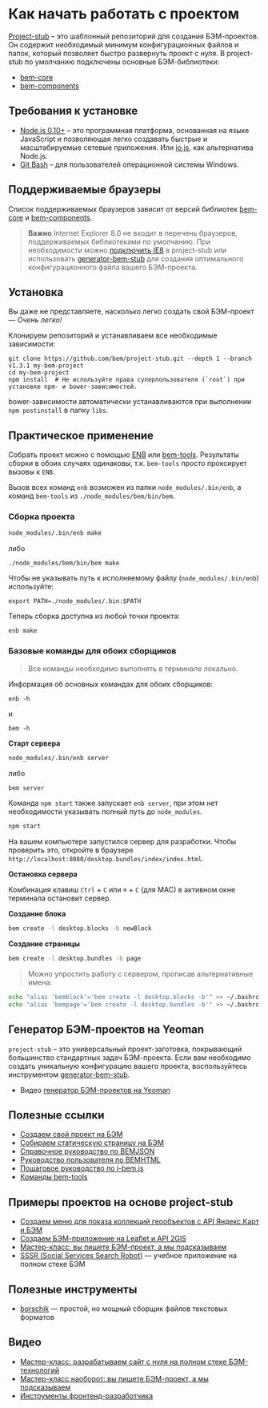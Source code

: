 # Как начать работать с проектом

[Project-stub](https://github.com/bem/project-stub) – это шаблонный репозиторий для создания БЭМ-проектов. Он содержит необходимый минимум конфигурационных файлов и папок, который позволяет быстро развернуть проект с нуля.
В project-stub по умолчанию подключены основные БЭМ-библиотеки:

* [bem-core](https://ru.bem.info/libs/bem-core/)
* [bem-components](https://ru.bem.info/libs/bem-components/)

## Требования к установке

* [Node.js 0.10+](http://nodejs.org) – это программная платформа, основанная на языке JavaScript и позволяющая легко создавать быстрые и масштабируемые сетевые приложения. Или [io.js](https://iojs.org/ru/), как альтернатива Node.js.
* [Git Bash](http://msysgit.github.io/) – для пользователей операционной системы Windows.

## Поддерживаемые браузеры

Список поддерживаемых браузеров зависит от версий библиотек [bem-core](https://ru.bem.info/libs/bem-core/current/#Поддерживаемые-браузеры) и [bem-components](https://ru.bem.info/libs/bem-components/current/#supported-browsers).

>**Важно** Internet Explorer 8.0 не входит в перечень браузеров, поддерживаемых библиотеками по умолчанию. При необходимости можно [подключить IE8](https://ru.bem.info/libs/bem-components/current/#Поддержка-internet-explorer-8) в project-stub или использовать [generator-bem-stub](https://ru.bem.info/tools/bem/bem-stub/) для создания оптимального конфигурационного файла вашего БЭМ-проекта.

## Установка

Вы даже не представляете, насколько легко создать свой БЭМ-проект — *Очень легко!*

Клонируем репозиторий и устанавливаем все необходимые зависимости:

```
git clone https://github.com/bem/project-stub.git --depth 1 --branch v1.3.1 my-bem-project
cd my-bem-project
npm install  # Не используйте права суперпользователя (`root`) при установке npm- и bower-зависимостей.
```

bower-зависимости автоматически устанавливаются при выполнении `npm postinstall` в папку `libs`.

## Практическое применение

Собрать проект можно с помощью [ENB](https://bem.info/tools/bem/enb-bem-techs/) или [bem-tools](https://ru.bem.info/tools/bem/bem-tools/). Результаты сборки в обоих случаях одинаковы, т.к. `bem-tools` просто проксирует вызовы к `ENB`.

Вызов всех команд `enb` возможен из папки `node_modules/.bin/enb`, а команд `bem-tools` из `./node_modules/bem/bin/bem`.

### Сборка проекта

```bash
node_modules/.bin/enb make
```
либо
```
./node_modules/bem/bin/bem make
```

Чтобы не указывать путь к исполняемому файлу (`node_modules/.bin/enb`) используйте:

```
export PATH=./node_modules/.bin:$PATH
```

Теперь сборка доступна из любой точки проекта:

```
enb make
```

### Базовые команды для обоих сборщиков

>Все команды необходимо выполнять в терминале локально.

Информация об основных командах для обоих сборщиков:

```
enb -h
```
и

```
bem -h
```

**Старт сервера**

```bash
node_modules/.bin/enb server
```
либо
```bash
bem server
```

Команда `npm start` также запускает `enb server`, при этом нет необходимости указывать полный путь до `node_modules`.

```bash
npm start
```

На вашем компьютере запустился сервер для разработки. Чтобы проверить это, откройте в браузере `http://localhost:8080/desktop.bundles/index/index.html`.

**Остановка сервера**

Комбинация клавиш `Ctrl` + `C` или `⌘` + `C` (для MAC) в активном окне терминала остановит сервер.

**Создание блока**

```bash
bem create -l desktop.blocks -b newBlock
```

**Создание страницы**

```bash
bem create -l desktop.bundles -b page
```

>Можно упростить работу с сервером, прописав альтернативные имена:<br>
```bash
echo "alias 'bemblock'='bem create -l desktop.blocks -b'" >> ~/.bashrc
echo "alias 'bempage'='bem create -l desktop.bundles -b'" >> ~/.bashrc
```

## Генератор БЭМ-проектов на Yeoman

`project-stub` – это универсальный проект-заготовка, покрывающий большинство стандартных задач БЭМ-проекта. Если вам необходимо создать уникальную конфигурацию вашего проекта, воспользуйтесь инструментом [generator-bem-stub](https://ru.bem.info/tools/bem/bem-stub/).

* Видео [генератор БЭМ-проектов на Yeoman](https://ru.bem.info/talks/bemup-moscow-2014/#Генератор-БЭМ-проектов-на-Yeoman-—-Евгений-Гаврюшин)

## Полезные ссылки

* [Создаем свой проект на БЭМ](https://ru.bem.info/articles/start-with-project-stub/)
* [Собираем статическую страницу на БЭМ](https://ru.bem.info/tutorials/quick-start-static/)
* [Справочное руководство по BEMJSON](https://ru.bem.info/technology/bemjson/current/bemjson/)
* [Руководство пользователя по BEMHTML](https://ru.bem.info/libs/bem-core/current/bemhtml/reference/)
* [Пошаговое руководство по i-bem.js](https://ru.bem.info/tutorials/bem-js-tutorial/)
* [Команды bem-tools](https://ru.bem.info/tools/bem/bem-tools/commands/)

## Примеры проектов на основе project-stub

* [Создаем меню для показа коллекций геообъектов с API Яндекс.Карт и БЭМ](https://ru.bem.info/tutorials/yamapsbem/)
* [Создаем БЭМ-приложение на Leaflet и API 2GIS](https://ru.bem.info/tutorials/firm-card-story/)
* [Мастер-класс: вы пишете БЭМ-проект, а мы подсказываем](https://github.com/bem/do-it-yourself-workshop)
* [SSSR (Social Services Search Robot)](https://github.com/bem/sssr) — учебное приложение на полном стеке БЭМ

## Полезные инструменты

* [borschik](https://ru.bem.info/tools/optimizers/borschik/) — простой, но мощный сборщик файлов текстовых форматов

## Видео

* [Мастер-класс: разрабатываем сайт с нуля на полном стеке БЭМ-технологий](https://ru.bem.info/talks/bemup-minsk-2014/#Мастер-класс:-разрабатываем-сайт-с-нуля-на-полном-стеке-БЭМ-технологий-—-Жека-Константинов,-Дима-Белицкий-и-Слава-Аристов)
* [Мастер-класс наоборот: вы пишете БЭМ-проект, а мы подсказываем](https://ru.bem.info/talks/bemup-spb-2014/#Мастер-класс-наоборот:-вы-пишете-БЭМ-проект,-а-мы-подсказываем-—-Евгений-Константинов,-Дима-Белицкий,-Яндекс)
* [Инструменты фронтенд-разработчика](https://ru.bem.info/talks/bemup-moscow-2014/#Инструменты-фронтенд-разработчика-—-Владимир-Гриненко)
